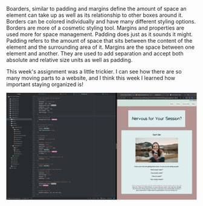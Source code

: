 Boarders, similar to padding and margins define the amount of space an element can take up as well as its relationship to other boxes around it. Borders can be colored individually and have many different styling options. Borders are more of a cosmetic styling tool. Margins and properties are used more for space management.
Padding does just as it sounds it might. Padding refers to the amount of space that sits between the content of the element and the surrounding area of it.
Margins are the space between one element and another. They are used to add separation and accept both absolute and relative size units as well as padding.

This week's assignment was a little trickier. I can see how there are so many moving parts to a website, and I think this week I learned how important staying organized is!



![Screenshot](./images/screenshot_A12.png)
